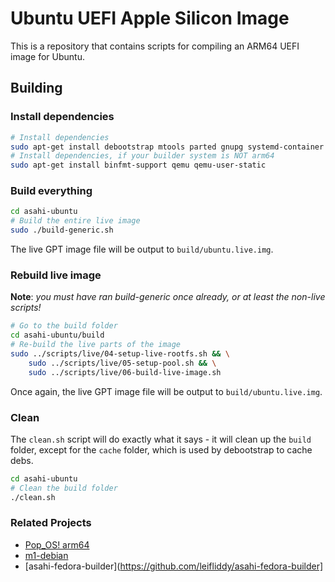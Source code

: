 # Ubuntu UEFI Apple Silicon Image

This is a repository that contains scripts for compiling an ARM64 UEFI image for Ubuntu.


## Building


### Install dependencies

```sh
# Install dependencies
sudo apt-get install debootstrap mtools parted gnupg systemd-container eatmydata rsync git squashfs-tools
# Install dependencies, if your builder system is NOT arm64
sudo apt-get install binfmt-support qemu qemu-user-static
```

### Build everything

```sh
cd asahi-ubuntu
# Build the entire live image
sudo ./build-generic.sh
```

The live GPT image file will be output to `build/ubuntu.live.img`.

### Rebuild live image

**Note**: _you must have ran build-generic once already, or at least the non-live scripts!_

```sh
# Go to the build folder
cd asahi-ubuntu/build
# Re-build the live parts of the image
sudo ../scripts/live/04-setup-live-rootfs.sh && \
	sudo ../scripts/live/05-setup-pool.sh && \
	sudo ../scripts/live/06-build-live-image.sh
```

Once again, the live GPT image file will be output to `build/ubuntu.live.img`.

### Clean

The `clean.sh` script will do exactly what it says - it will clean up the `build` folder, except for the `cache` folder, which is used by debootstrap to cache debs.

```sh
cd asahi-ubuntu
# Clean the build folder
./clean.sh
```

### Related Projects

- [Pop_OS! arm64](https://github.com/pop-os/pop-arm64/)
- [m1-debian](https://git.zerfleddert.de/cgi-bin/gitweb.cgi/m1-debian)
- [asahi-fedora-builder](https://github.com/leifliddy/asahi-fedora-builder]
